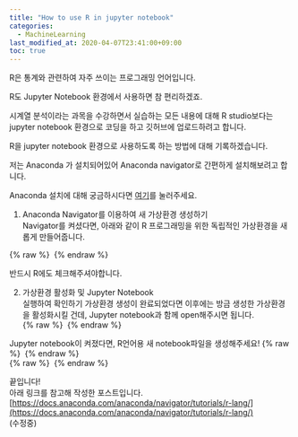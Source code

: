 ```yaml
---
title: "How to use R in jupyter notebook"
categories: 
  - MachineLearning
last_modified_at: 2020-04-07T23:41:00+09:00
toc: true
---
```


R은 통계와 관련하여 자주 쓰이는 프로그래밍 언어입니다.<br/>

R도 Jupyter Notebook 환경에서 사용하면 참 편리하겠죠.<br/>

시계열 분석이라는 과목을 수강하면서 실습하는 모든 내용에 대해 R studio보다는 jupyter notebook 환경으로 코딩을 하고 깃허브에 업로드하려고 합니다.<br/>

R을 jupyter notebook 환경으로 사용하도록 하는 방법에 대해 기록하겠습니다.<br/>

저는 Anaconda 가 설치되어있어 Anaconda navigator로 간편하게 설치해보려고 합니다.<br/>

Anaconda 설치에 대해 궁금하시다면 [여기](https://ohjinjin.github.io/anaconda/anaconda-navigator/)를 눌러주세요.<br/>

1. Anaconda Navigator를 이용하여 새 가상환경 생성하기<br/>
Navigator를 켜셨다면, 아래와 같이 R 프로그래밍을 위한 독립적인 가상환경을 새롭게 만들어줍니다.<br/>

{% raw %} <img src="https://ohjinjin.github.io/assets/images/20200407r_jupyter/capture1.JPG" alt=""> {% endraw %}

반드시 R에도 체크해주셔야합니다.<br/>

2. 가상환경 활성화 및 Jupyter Notebook<br/> 실행하여 확인하기
가상환경 생성이 완료되었다면 이후에는 방금 생성한 가상환경을 활성화시킬 건데, Jupyter notebook과 함께 open해주시면 됩니다.<br/>
{% raw %} <img src="https://ohjinjin.github.io/assets/images/20200407r_jupyter/capture2.JPG" alt=""> {% endraw %}

Jupyter notebook이 켜졌다면, R언어용 새 notebook파일을 생성해주세요!
{% raw %} <img src="https://ohjinjin.github.io/assets/images/20200407r_jupyter/capture3.JPG" alt=""> {% endraw %}
<br/>
{% raw %} <img src="https://ohjinjin.github.io/assets/images/20200407r_jupyter/capture4.JPG" alt=""> {% endraw %}

끝입니다! <br/>
아래 링크를 참고해 작성한 포스트입니다.<br/>
[https://docs.anaconda.com/anaconda/navigator/tutorials/r-lang/](https://docs.anaconda.com/anaconda/navigator/tutorials/r-lang/)<br/>
(수정중)